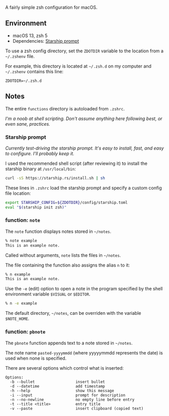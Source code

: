 A fairly simple zsh configuration for macOS.

## Environment

- macOS 13, zsh 5
- Dependencies: [Starship prompt](https://starship.rs)

To use a zsh config directory, set the `ZDOTDIR` variable to the location from a `~/.zshenv` file.

For example, this directory is located at `~/.zsh.d` on my computer and `~/.zshenv` contains this line:

```
ZDOTDIR=~/.zsh.d
```

## Notes

The entire `functions` directory is autoloaded from `.zshrc`.

*I'm a noob at shell scripting. Don't assume anything here following best, or even sane, practices.*

### Starship prompt

*Currently test-driving the starship prompt. It's easy to install, fast, and easy to configure. I'll probably keep it.*

I used the recommended shell script (after reviewing it) to install the starship binary at `/usr/local/bin`:

```zsh
curl -sS https://starship.rs/install.sh | sh
```

These lines in `.zshrc` load the starship prompt and specify a custom config file location:

```zsh
export STARSHIP_CONFIG=${ZDOTDIR}/config/starship.toml
eval "$(starship init zsh)"
```

### function: `note`

The `note` function displays notes stored in `~/notes`.

```zsh
% note example
This is an example note.
```

Called without arguments, `note` lists the files in `~/notes`.

The file containing the function also assigns the alias `n` to it:

```zsh
% n example
This is an example note.
```

Use the `-e` (edit) option to open a note in the program specified by the shell environment variable `$VISUAL` or `$EDITOR`.

```zsh
% n -e example
```

The default directory, `~/notes`, can be overriden with the variable `$NOTE_HOME`.


### function: `pbnote`

The `pbnote` function appends text to a note stored in `~/notes`.

The note name `pasted-yyyymmdd` (where yyyyymmdd represents the date) is used when none is specified.

There are several options which control what is inserted:

```
Options:
  -b --bullet                  insert bullet
  -d --datetime                add timestamp
  -h --help                    show this message
  -i --input                   prompt for description
  -n --no-newline              no empty line before entry
  -t --title <title>           entry title
  -v --paste                   insert clipboard (copied text)
```

